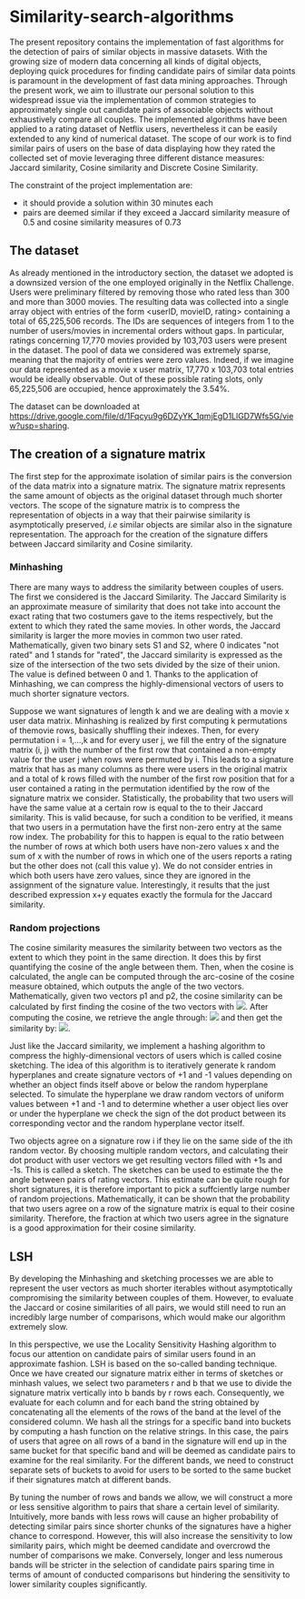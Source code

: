 # Similarity-search-algorithms

The present repository contains the implementation of fast algorithms for the detection of pairs of similar objects in massive datasets. With the growing size of
modern data concerning all kinds of digital objects, deploying quick procedures for finding candidate pairs of similar data points is paramount in the development of fast data mining approaches. Through the present work, we aim to illustrate our personal solution to this widespread issue via the implementation of common strategies to approximately single out candidate pairs of associable objects without exhaustively compare all couples. The implemented algorithms have been applied to a rating dataset of Netflix users, nevertheless it can be easily extended to any kind of numerical dataset. The scope of our work is to find similar pairs of users on the base of data displaying how they rated the collected set of movie leveraging three different distance measures: Jaccard similarity, Cosine similarity and Discrete Cosine Similarity.

The constraint of the project implementation are:
- it should provide a solution within 30 minutes each
- pairs are deemed similar if they exceed a Jaccard similarity measure of 0.5 and cosine similarity measures of 0.73

## The dataset
As already mentioned in the introductory section, the dataset we adopted is a downsized version of the one employed originally in the Netflix Challenge. Users were preliminary filtered by removing those who rated less than 300 and more than 3000 movies. The resulting data was collected into a single array object with entries of the form <userID, movieID, rating> containing a total of 65,225,506 records. The IDs are sequences of integers from 1 to the number of users/movies in incremental orders without gaps. In particular, ratings concerning 17,770 movies provided by 103,703 users were present in the dataset. The pool of data we considered was extremely sparse, meaning
that the majority of entries were zero values. Indeed, if we imagine our data represented as a movie x user matrix, 17,770 x 103,703 total entries would be ideally observable. Out of these possible rating slots, only 65,225,506 are occupied, hence approximately the 3.54%. 

The dataset can be downloaded at https://drive.google.com/file/d/1Fqcyu9g6DZyYK_1qmjEgD1LlGD7Wfs5G/view?usp=sharing.

## The creation of a signature matrix
The first step for the approximate isolation of similar pairs is the conversion of the data matrix into a signature matrix. The signature matrix represents the same amount of objects as the original dataset through much shorter vectors. The scope of the signature matrix is to compress the representation of objects in a way that their pairwise similarity is asymptotically preserved, *i.e* similar objects are similar also in the signature representation. The approach for the creation of the signature differs between Jaccard similarity and Cosine similarity. 

 ### Minhashing
There are many ways to address the similarity between couples of users. The first we considered is the Jaccard Similarity. The Jaccard Similarity is an approximate measure of similarity that does not take into account the exact rating that two costumers gave to the items respectively, but the extent to which they rated the same movies. In other words, the Jaccard similarity is larger the more movies in common two user rated.
Mathematically, given two binary sets S1 and S2, where 0 indicates "not rated" and 1 stands for "rated", the
Jaccard similarity is expressed as the size of the intersection of the two sets divided by the size of their union. The value is defined between 0 and 1. 
Thanks to the application of Minhashing, we can compress the highly-dimensional vectors of users to much shorter signature vectors.


Suppose we want signatures of length k and we
are dealing with a movie x user data matrix. Minhashing is realized by first computing k permutations of themovie rows, basically shuffling their indexes. Then, for every permutation i = 1,...,k and for every user j, we fill the entry of the signature matrix (i, j) with the number of the first row that contained a non-empty value for the user j when rows were permuted by i. This leads to a signature matrix that has as many columns as there were users in the original matrix and a total of k rows filled with the number of the first row position that for a user contained a rating in the permutation identified by the row of the signature matrix we consider. Statistically, the probability that two users will have the same value at a certain row is equal to the to their Jaccard similarity. This is valid because, for such a condition to be verified, it means that two users in a permutation have the first non-zero entry at the same row index. The probability for this to happen is equal to the ratio between the number of rows at which both users have non-zero values x and the sum of x with the number of rows in which one of the users reports a rating but the other does not (call this value y). We do not consider entries in which both users have zero values, since they are ignored in the assignment of the signature value. Interestingly, it results that the just described expression x+y equates exactly the formula for the Jaccard similarity.

### Random projections
The cosine similarity measures the similarity between two vectors as the extent to which they point in the same direction. It does this by first quantifying the cosine of the angle between them. Then, when the cosine is calculated, the angle can be computed through the arc-cosine of the cosine measure obtained, which outputs the angle of the two vectors. Mathematically, given two vectors p1 and p2, the cosine similarity can be calculated by first finding the cosine of the two vectors with <img src="https://render.githubusercontent.com/render/math?math=\frac{p_1 \dot p_2}{||p_1|| \dot ||p_2||}">. After computing the cosine, we retrieve the angle through:
<img src="https://render.githubusercontent.com/render/math?math=arccos(\theta)">
and then get the similarity by: <img src="https://render.githubusercontent.com/render/math?math=cosine\_similarity(p1; p2) = 1 - \frac{\theta}{180}">.


Just like the Jaccard similarity, we implement a hashing algorithm to compress the highly-dimensional vectors of users which is called cosine
sketching. The idea of this algorithm is to iteratively generate k random hyperplanes and create signature vectors of +1 and -1 values depending on whether an object finds itself above or below the random hyperplane selected. To simulate the hyperplane we draw random vectors of uniform values between +1 and -1 and to determine whether a user object lies over or under the hyperplane we check the sign of the dot product between its corresponding vector and the random hyperplane vector itself. 


Two objects agree on a signature row i if they lie on the same side of the ith random vector. By choosing multiple random vectors, and calculating their dot product with user vectors we get resulting vectors filled with +1s and -1s. This is called a sketch. The sketches can be used to estimate the the angle between pairs of rating vectors. This estimate can be quite rough for short signatures, it is therefore important to pick a suffciently large number of random projections. Mathematically, it can be shown that the probability that two users agree on a row of the signature matrix is equal to their cosine similarity. Therefore, the fraction at which two users agree in the signature is a good approximation for their cosine similarity.

## LSH
By developing the Minhashing and sketching processes we are able to represent the user vectors as much shorter iterables without asymptotically compromising the similarity between couples of them. However, to evaluate the Jaccard or cosine similarities of all pairs, we would still need to run an incredibly large number of comparisons,
which would make our algorithm extremely slow. 


In this perspective, we use the Locality Sensitivity Hashing algorithm to focus our attention on candidate pairs of similar users found in an approximate fashion. LSH is based on the so-called banding technique. Once we have created our signature matrix either in terms of sketches
or minhash values, we select two parameters r and b that we use to divide the signature matrix vertically into b bands by r rows each. Consequently, we evaluate for each column and for each band the string obtained by concatenating all the elements of the rows of the band at the level of the considered column. We hash all the
strings for a specific band into buckets by computing a hash function on the relative strings. In this case, the pairs of users that agree on all rows of a band in the signature will end up in the same bucket for that specific band and will be deemed as candidate pairs to examine for the real similarity. For the different bands, we need to construct separate sets of buckets to avoid for users to be sorted to the same bucket if their signatures match at different bands. 


By tuning the number of rows and bands we allow, we will construct a more or less sensitive algorithm to pairs that share a certain level of similarity. Intuitively, more bands with less rows will cause an higher probability of detecting similar pairs since shorter chunks of the signatures have a higher chance to correspond. However, this will also increase the sensitivity to low similarity pairs, which might be deemed candidate and overcrowd the number of comparisons we make. Conversely, longer and less numerous bands will be stricter in the selection of candidate pairs sparing time in terms of amount of conducted comparisons but hindering the sensitivity to lower similarity couples significantly.

